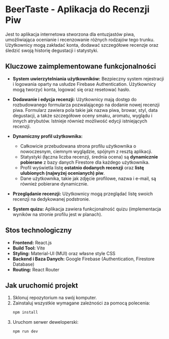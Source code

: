 # BeerTaste - Aplikacja do Recenzji Piw

Jest to aplikacja internetowa stworzona dla entuzjastów piwa, umożliwiająca ocenianie i recenzowanie różnych rodzajów tego trunku. Użytkownicy mogą zakładać konta, dodawać szczegółowe recenzje oraz śledzić swoją historię degustacji i statystyki.

## Kluczowe zaimplementowane funkcjonalności

- **System uwierzytelniania użytkowników:** Bezpieczny system rejestracji i logowania oparty na usłudze Firebase Authentication. Użytkownicy mogą tworzyć konta, logować się oraz resetować hasło.

- **Dodawanie i edycja recenzji:** Użytkownicy mają dostęp do rozbudowanego formularza pozwalającego na dodanie nowej recenzji piwa. Formularz zawiera pola takie jak nazwa piwa, browar, styl, data degustacji, a także szczegółowe oceny smaku, aromatu, wyglądu i innych atrybutów. Istnieje również możliwość edycji istniejących recenzji.

- **Dynamiczny profil użytkownika:**
  - Całkowicie przebudowana strona profilu użytkownika o nowoczesnym, ciemnym wyglądzie, spójnym z resztą aplikacji.
  - Statystyki (łączna liczba recenzji, średnia ocena) są **dynamicznie pobierane** z bazy danych Firestore dla każdego użytkownika.
  - Profil wyświetla listę **ostatnio dodanych recenzji** oraz **listę ulubionych (najwyżej ocenianych) piw**.
  - Dane użytkownika, takie jak zdjęcie profilowe, nazwa i e-mail, są również pobierane dynamicznie.

- **Przeglądanie recenzji:** Użytkownicy mogą przeglądać listę swoich recenzji na dedykowanej podstronie.

- **System quizu:** Aplikacja zawiera funkcjonalność quizu (implementacja wyników na stronie profilu jest w planach).

## Stos technologiczny

- **Frontend:** React.js
- **Build Tool:** Vite
- **Styling:** Material-UI (MUI) oraz własne style CSS
- **Backend i Baza Danych:** Google Firebase (Authentication, Firestore Database)
- **Routing:** React Router

## Jak uruchomić projekt

1.  Sklonuj repozytorium na swój komputer.
2.  Zainstaluj wszystkie wymagane zależności za pomocą polecenia:
    ```bash
    npm install
    ```
3.  Uruchom serwer deweloperski:
    ```bash
    npm run dev
    ```

